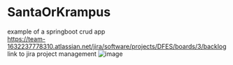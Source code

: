# SantaOrKrampus
example of a springboot crud app</br>
https://team-1632237778310.atlassian.net/jira/software/projects/DFES/boards/3/backlog </br>
link to jira project management
![image](https://user-images.githubusercontent.com/12085003/141462082-9f1c6f6e-21e2-4de0-bafe-e3c3100a9606.png)


